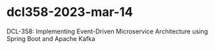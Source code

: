 # dcl358-2023-mar-14
DCL-358: Implementing Event-Driven Microservice Architecture using Spring Boot and Apache Kafka
